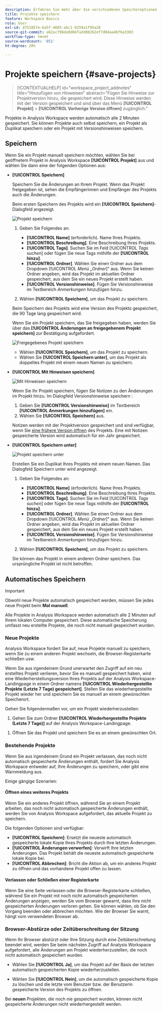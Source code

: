 ```yaml
---
description: Erfahren Sie mehr über die verschiedenen Speicheroptionen, einschließlich automatisches Speichern, Speichern unter, Speichern als Vorlage und Öffnen früherer Versionen.
title: Projekte speichern
feature: Workspace Basics
role: User
exl-id: d751057e-6a5f-4605-abc1-9259a1f95a28
source-git-commit: a62ac798da9d66fa3d88262ef7d04aa4bf6a3303
workflow-type: tm+mt
source-wordcount: '851'
ht-degree: 20%

---
```


# Projekte speichern {#save-projects}

<!-- markdownlint-disable MD034 -->

>[!CONTEXTUALHELP]
>id="workspace_project_addnotes"
>title="Hinzufügen von Hinweisen"
>abstract="Fügen Sie Hinweise zur Projektversion hinzu, die gespeichert wird. Diese Hinweise werden mit der Version gespeichert und sind über das Menü **[!UICONTROL Projekt]** > **[!UICONTROL Vorherige Version öffnen]** zugänglich."

<!-- markdownlint-enable MD034 -->


Projekte in Analysis Workspace werden automatisch alle 2 Minuten gespeichert. Sie können Projekte auch selbst speichern, ein Projekt als Duplikat speichern oder ein Projekt mit Versionshinweisen speichern.

## Speichern

Wenn Sie ein Projekt manuell speichern möchten, wählen Sie bei geöffnetem Projekt in Analysis Workspace **[!UICONTROL Projekt]** aus und wählen Sie dann eine der folgenden Optionen aus:

* **[!UICONTROL Speichern]**

  Speichern Sie die Änderungen an Ihrem Projekt. Wenn das Projekt freigegeben ist, sehen die Empfängerinnen und Empfänger des Projekts auch die Änderungen.

  Beim ersten Speichern des Projekts wird ein **[!UICONTROL Speichern]**-Dialogfeld angezeigt.

  ![Projekt speichern](assets/save-project.png)

   1. Geben Sie Folgendes an:

      * **[!UICONTROL Name]** (erforderlich). Name Ihres Projekts.
      * **[!UICONTROL Beschreibung]**. Eine Beschreibung Ihres Projekts.
      * **[!UICONTROL Tags]**. Suchen Sie im Feld [!UICONTROL *Tags suchen*] oder fügen Sie neue Tags mithilfe der **[!UICONTROL hinzu]**.
      * **[!UICONTROL Ordner]**. Wählen Sie einen Ordner aus dem Dropdown [!UICONTROL *Menü „Ordner*]&quot; aus. Wenn Sie keinen Ordner angeben, wird das Projekt im aktuellen Ordner gespeichert, aus dem Sie ein neues Projekt erstellt haben.
      * **[!UICONTROL Versionshinweise]**. Fügen Sie Versionshinweise im Textbereich *Anmerkungen hinzufügen* hinzu.

   1. Wählen **[!UICONTROL Speichern]**, um das Projekt zu speichern.

  Beim Speichern des Projekts wird eine Version des Projekts gespeichert, die 90 Tage lang gespeichert wird.

  Wenn Sie ein Projekt speichern, das Sie freigegeben haben, werden Sie über das **[!UICONTROL Änderungen an freigegebenem Projekt speichern]** zur Bestätigung aufgefordert.

  ![Freigegebenes Projekt speichern](assets/save-project-shared.png)

   * Wählen **[!UICONTROL Speichern]**, um das Projekt zu speichern.
   * Wählen Sie **[!UICONTROL Speichern unter]**, um das Projekt als doppeltes Projekt mit einem neuen Namen zu speichern.


* **[!UICONTROL Mit Hinweisen speichern]**

  ![Mit Hinweisen speichern](assets/save-version-notes.png)

  Wenn Sie Ihr Projekt speichern, fügen Sie Notizen zu den Änderungen im Projekt hinzu. Im Dialogfeld Versionshinweise speichern :

   1. Geben Sie **[!UICONTROL Versionshinweise]** im Textbereich **[!UICONTROL Anmerkungen hinzufügen]** ein.
   1. Wählen Sie **[!UICONTROL Speichern]** aus.

  Notizen werden mit der Projektversion gespeichert und sind verfügbar, wenn Sie [eine frühere Version öffnen](open-projects.md#open-previous-version) des Projekts. Eine mit Notizen gespeicherte Version wird automatisch für ein Jahr gespeichert.

* **[!UICONTROL Speichern unter]**

  ![Projekt speichern unter](assets/save-project-as.png)

  Erstellen Sie ein Duplikat Ihres Projekts mit einem neuen Namen. Das Dialogfeld Speichern unter wird angezeigt.

   1. Geben Sie Folgendes an:

      * **[!UICONTROL Name]** (erforderlich). Name Ihres Projekts.
      * **[!UICONTROL Beschreibung]**. Eine Beschreibung Ihres Projekts.
      * **[!UICONTROL Tags]**. Suchen Sie im Feld [!UICONTROL *Tags suchen*] oder fügen Sie neue Tags mithilfe der **[!UICONTROL hinzu]**.
      * **[!UICONTROL Ordner]**. Wählen Sie einen Ordner aus dem Dropdown [!UICONTROL *Menü „Ordner*]&quot; aus. Wenn Sie keinen Ordner angeben, wird das Projekt im aktuellen Ordner gespeichert, aus dem Sie ein neues Projekt erstellt haben.
      * **[!UICONTROL Versionshinweise]**. Fügen Sie Versionshinweise im Textbereich *Anmerkungen hinzufügen* hinzu.

   1. Wählen **[!UICONTROL Speichern]**, um das Projekt zu speichern.

  Sie können das Projekt in einem anderen Ordner speichern. Das ursprüngliche Projekt ist nicht betroffen.


<!-- Cannot find this option in CJA 
| **[!UICONTROL Save as template]** | Save your project as a [custom template](https://experienceleague.adobe.com/docs/analytics/analyze/analysis-workspace/build-workspace-project/starter-projects.html) that becomes available to your organization under **[!UICONTROL Project > New]** | 
-->

## Automatisches Speichern


>[!IMPORTANT]
>
>Obwohl neue Projekte automatisch gespeichert werden, müssen Sie jedes neue Projekt beim **Mal manuell**.
>

Alle Projekte in Analysis Workspace werden automatisch alle 2 Minuten auf Ihrem lokalen Computer gespeichert. Diese automatische Speicherung umfasst neu erstellte Projekte, die noch nicht manuell gespeichert wurden.

### Neue Projekte

Analysis Workspace fordert Sie auf, neue Projekte manuell zu speichern, wenn Sie zu einem anderen Projekt wechseln, die Browser-Registerkarte schließen usw.

Wenn Sie aus irgendeinem Grund unerwartet den Zugriff auf ein neu erstelltes Projekt verlieren, bevor Sie es manuell gespeichert haben, wird eine Wiederherstellungsversion Ihres Projekts auf der Analysis Workspace-Landingpage in einem Ordner namens **[!UICONTROL Wiederhergestellte Projekte (Letzte 7 Tage) gespeichert]**. Stellen Sie das wiederhergestellte Projekt wieder her und speichern Sie es manuell an einem gewünschten Speicherort.

Gehen Sie folgendermaßen vor, um ein Projekt wiederherzustellen:

1. Gehen Sie zum Ordner **[!UICONTROL Wiederhergestellte Projekte (Letzte 7 Tage)]** auf der Analysis Workspace-Landingpage.

<!-- 
     ![The list of folders highlighting the Recovered Project folder.](assets/recovered-folder.png)
  -->

1. Öffnen Sie das Projekt und speichern Sie es an einem gewünschten Ort.


### Bestehende Projekte

Wenn Sie aus irgendeinem Grund ein Projekt verlassen, das noch nicht automatisch gespeicherte Änderungen enthält, fordert Sie Analysis Workspace entweder auf, Ihre Änderungen zu speichern, oder gibt eine Warnmeldung aus.


Einige gängige Szenarien:

#### Öffnen eines weiteres Projekts

Wenn Sie ein anderes Projekt öffnen, während Sie an einem Projekt arbeiten, das noch nicht automatisch gespeicherte Änderungen enthält, werden Sie von Analysis Workspace aufgefordert, das aktuelle Projekt zu speichern.

Die folgenden Optionen sind verfügbar:

* **[!UICONTROL Speichern]**: Ersetzt die neueste automatisch gespeicherte lokale Kopie Ihres Projekts durch Ihre letzten Änderungen.
* **[!UICONTROL Änderungen verwerfen]**: Verwirft Ihre letzten Änderungen. Das Projekt behält die neueste automatisch gespeicherte lokale Kopie bei.
* **[!UICONTROL Abbrechen]**: Bricht die Aktion ab, um ein anderes Projekt zu öffnen und das vorhandene Projekt offen zu lassen.

<!-- ![Click Save to save changes to a project.](assets/existing-save.png) -->

#### Verlassen oder Schließen einer Registerkarte

Wenn Sie eine Seite verlassen oder die Browser-Registerkarte schließen, während Sie ein Projekt mit noch nicht automatisch gespeicherten Änderungen anzeigen, werden Sie vom Browser gewarnt, dass Ihre nicht gespeicherten Änderungen verloren gehen. Sie können wählen, ob Sie den Vorgang beenden oder abbrechen möchten. Wie der Browser Sie warnt, hängt vom verwendeten Browser ab.


### Browser-Abstürze oder Zeitüberschreitung der Sitzung

Wenn Ihr Browser abstürzt oder Ihre Sitzung durch eine Zeitüberschreitung beendet wird, werden Sie beim nächsten Zugriff auf Analysis Workspace aufgefordert, alle Änderungen am Projekt wiederherzustellen, die noch nicht automatisch gespeichert wurden.

* Wählen Sie **[!UICONTROL Ja]**, um das Projekt auf der Basis der letzten automatisch gespeicherten Kopie wiederherzustellen.

* Wählen Sie **[!UICONTROL Nein]**, um die automatisch gespeicherte Kopie zu löschen und die letzte vom Benutzer bzw. der Benutzerin gespeicherte Version des Projekts zu öffnen.

<!--![The Project Recovery dialog box.](assets/project-recovery.png)-->



Bei **neuen** Projekten, die noch nie gespeichert wurden, können nicht gespeicherte Änderungen nicht wiederhergestellt werden.


<!-- Shouldn't this belong to another page?  Moved it to a new open projects page


## Open previously saved version

To open a previously saved version of a project:

1. Select **[!UICONTROL Open previous version]** from the **[!UICONTROL Project]** menu.

   ![The Previously saved project versions list and options to show All versions or Only versions with notes.](assets/open-previously-saved.png)

1. Review the list of previous versions available. You can switch between **[!UICONTROL All versions]** and **[!UICONTROL Only versions with notes]**.

   For each version, the list shows a timestamp
   [!UICONTROL Timestamp] and [!UICONTROL Editor] are shown, in addition to [!UICONTROL Notes] if they were added when the [!UICONTROL Editor] saved. Versions without notes are stored for 90 days; versions with notes are stored for 1 year.
1. Select a previous version and click **[!UICONTROL Load]**.
   The previous version then loads with a notification. The previous version does not become the current saved version of your project until you click **[!UICONTROL Save]**. If you navigate away from the loaded version, when you return, you will see the last saved version of the project.

-->
